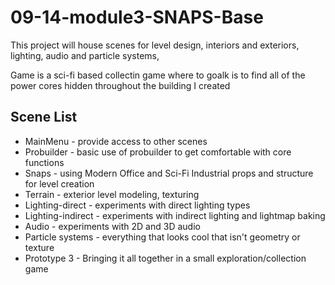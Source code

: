 # 09-14-module3-SNAPS-Base
This project will house scenes for level design, interiors and exteriors, lighting, audio and particle systems,

Game is a sci-fi based collectin game where to goalk is to find all of the power cores hidden throughout the building I created 

## Scene List
- MainMenu - provide access to other scenes
- Probuilder - basic use of probuilder to get comfortable with core functions
- Snaps - using Modern Office and Sci-Fi Industrial props and structure for level creation
- Terrain - exterior level modeling, texturing
- Lighting-direct - experiments with direct lighting types
- Lighting-indirect - experiments with indirect lighting and lightmap baking
- Audio - experiments with 2D and 3D audio
- Particle systems - everything that looks cool that isn't geometry or texture
- Prototype 3 - Bringing it all together in a small exploration/collection game
